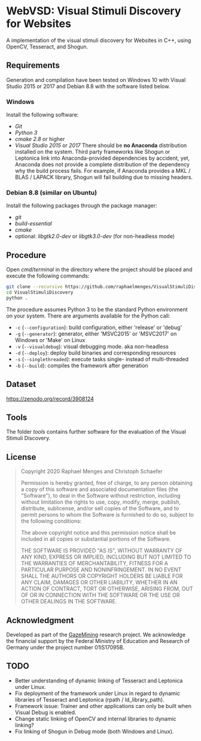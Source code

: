 # WebVSD: Visual Stimuli Discovery for Websites
A implementation of the visual stimuli discovery for Websites in C++, using OpenCV, Tesseract, and Shogun.

## Requirements
Generation and compilation have been tested on Windows 10 with Visual Studio 2015 or 2017 and Debian 8.8 with the software listed below.

### Windows
Install the following software:
- *Git*
- *Python 3*
- *cmake 2.8* or higher
- *Visual Studio 2015* or *2017*
There should be **no Anaconda** distribution installed on the system.
Third party frameworks like Shogun or Leptonica link into Anaconda-provided dependencies by accident, yet, Anaconda does not provide a complete distribution of the dependency why the build process fails.
For example, if Anaconda provides a MKL / BLAS / LAPACK library, Shogun will fail building due to missing headers.

### Debian 8.8 (similar on Ubuntu)
Install the following packages through the package manager:
- *git*
- *build-essential*
- *cmake*
- optional: *libgtk2.0-dev* or *libgtk3.0-dev* (for non-headless mode)

## Procedure
Open _cmd_/_terminal_ in the directory where the project should be placed and execute the following commands:
```sh
git clone --recursive https://github.com/raphaelmenges/VisualStimuliDiscovery.git
cd VisualStimuliDiscovery
python .
```
The procedure assumes Python 3 to be the standard Python environment on your system. There are arguments available for the Python call:
* `-c` (`--configuration`): build configuration, either 'release' or 'debug'
* `-g` (`--generator`): generator, either 'MSVC2015' or 'MSVC2017' on Windows or 'Make' on Linux
* `-v` (`--visualdebug`): visual debugging mode. aka non-headless
* `-d` (`--deploy`): deploy build binaries and corresponding resources
* `-s` (`--singlethreaded`): execute tasks single- instead of multi-threaded
* `-b` (`--build`): compiles the framework after generation

## Dataset
https://zenodo.org/record/3908124

## Tools
The folder _tools_ contains further software for the evaluation of the Visual Stimuli Discovery.

## License
>Copyright 2020 Raphael Menges and Christoph Schaefer
>
>Permission is hereby granted, free of charge, to any person obtaining a copy of this software and associated documentation files (the "Software"), to deal in the Software without restriction, including without limitation the rights to use, copy, modify, merge, publish, distribute, sublicense, and/or sell copies of the Software, and to permit persons to whom the Software is furnished to do so, subject to the following conditions:
>
>The above copyright notice and this permission notice shall be included in all copies or substantial portions of the Software.
>
>THE SOFTWARE IS PROVIDED "AS IS", WITHOUT WARRANTY OF ANY KIND, EXPRESS OR IMPLIED, INCLUDING BUT NOT LIMITED TO THE WARRANTIES OF MERCHANTABILITY, FITNESS FOR A PARTICULAR PURPOSE AND NONINFRINGEMENT. IN NO EVENT SHALL THE AUTHORS OR COPYRIGHT HOLDERS BE LIABLE FOR ANY CLAIM, DAMAGES OR OTHER LIABILITY, WHETHER IN AN ACTION OF CONTRACT, TORT OR OTHERWISE, ARISING FROM, OUT OF OR IN CONNECTION WITH THE SOFTWARE OR THE USE OR OTHER DEALINGS IN THE SOFTWARE.

## Acknowledgment
Developed as part of the [GazeMining](https://gazemining.de/index_en.html) research project. We acknowledge the financial support by the Federal Ministry of Education and Research of Germany under the project number 01IS17095B.

## TODO
- Better understanding of dynamic linking of Tesseract and Leptonica under Linux.
- Fix deployment of the framework under Linux in regard to dynamic libraries of Tesseract and Leptonica (rpath / ld_library_path).
- Framework issue: Trainer and other applications can only be built when Visual Debug is enabled.
- Change static linking of OpenCV and internal libraries to dynamic linking?
- Fix linking of Shogun in Debug mode (both Windows and Linux).
